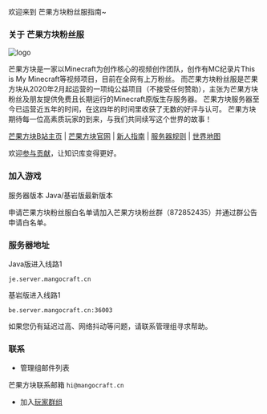
欢迎来到 芒果方块粉丝服指南\~<br />

### 关于 芒果方块粉丝服

![logo](https://github.image.mgcraft.net/2025server/1.png) 

芒果方块是一家以Minecraft为创作核心的视频创作团队，创作有MC纪录片This is My Minecraft等视频项目，目前在全网有上万粉丝。
而芒果方块粉丝服是芒果方块从2020年2月起运营的一项纯公益项目（不接受任何赞助），主张为芒果方块粉丝及朋友提供免费且长期运行的Minecraft原版生存服务器。
芒果方块服务器至今已运营近五年的时间，在这四年的时间里收获了无数的好评与认可。
芒果方块期待每一位高素质玩家的到来，与我们共同续写这个世界的故事！

[芒果方块B站主页](https://space.bilibili.com/23240466) | [芒果方块官网](https://www.mgcraft.net) | [新人指南](https://docs.qq.com/doc/DQmdocHVpc2pqc0RU) | [服务器规则](rule.md) | [世界地图](https://map.mangocraft.cn:2087)

欢迎[参与贡献](wiki/contribute.md)，让知识库变得更好。

### 加入游戏

服务器版本 Java/基岩版最新版本


申请芒果方块粉丝服白名单请加入芒果方块粉丝群（872852435）并通过群公告申请白名单。

### 服务器地址

Java版进入线路1

```
je.server.mangocraft.cn
```

基岩版进入线路1

```
be.server.mangocraft.cn:36003
```

如果您仍有延迟过高、网络抖动等问题，请联系管理组寻求帮助。

### 联系


* 管理组邮件列表 

芒果方块联系邮箱 `hi@mangocraft.cn`

* 加入[玩家群组](wiki/groups.md)
